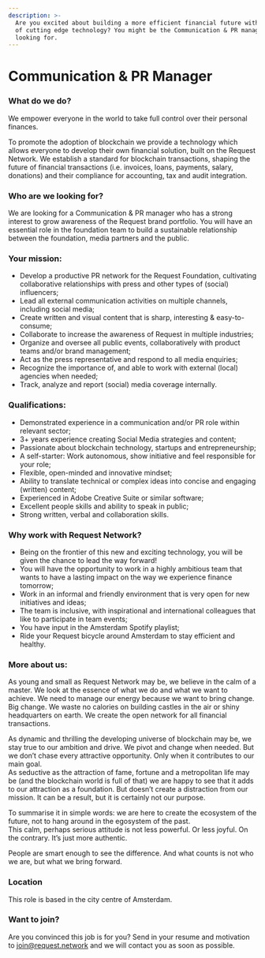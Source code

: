 ```yaml
---
description: >-
  Are you excited about building a more efficient financial future with the use
  of cutting edge technology? You might be the Communication & PR manager we are
  looking for.
---
```


# Communication & PR Manager

### **What do we do?**

We empower everyone in the world to take full control over their personal finances.  
  
To promote the adoption of blockchain we provide a technology which allows everyone to develop their own financial solution, built on the Request Network. We establish a standard for blockchain transactions, shaping the future of financial transactions \(i.e. invoices, loans, payments, salary, donations\) and their compliance for accounting, tax and audit integration.

### **Who are we looking for?**

We are looking for a Communication & PR manager who has a strong interest to grow awareness of the Request brand portfolio. You will have an essential role in the foundation team to build a sustainable relationship between the foundation, media partners and the public.

### **Your mission:**

* Develop a productive PR network for the Request Foundation, cultivating collaborative relationships with press and other types of \(social\) influencers;
* Lead all external communication activities on multiple channels, including social media;
* Create written and visual content that is sharp, interesting & easy-to-consume;
* Collaborate to increase the awareness of Request in multiple industries;
* Organize and oversee all public events, collaboratively with product teams and/or brand management;
* Act as the press representative and respond to all media enquiries;
* Recognize the importance of, and able to work with external \(local\) agencies when needed;
* Track, analyze and report \(social\) media coverage internally.

### **Qualifications:**

* Demonstrated experience in a communication and/or PR role within relevant sector;
* 3+ years experience creating Social Media strategies and content;
* Passionate about blockchain technology, startups and entrepreneurship;
* A self-starter: Work autonomous, show initiative and feel responsible for your role;
* Flexible, open-minded and innovative mindset;
* Ability to translate technical or complex ideas into concise and engaging \(written\) content;
* Experienced in Adobe Creative Suite or similar software;
* Excellent people skills and ability to speak in public;
* Strong written, verbal and collaboration skills.

### **Why work with Request Network?**

* Being on the frontier of this new and exciting technology, you will be given the chance to lead the way forward!
* You will have the opportunity to work in a highly ambitious team that wants to have a lasting impact on the way we experience finance tomorrow;
* Work in an informal and friendly environment that is very open for new initiatives and ideas;
* The team is inclusive, with inspirational and international colleagues that like to participate in team events;
* You have input in the Amsterdam Spotify playlist;
* Ride your Request bicycle around Amsterdam to stay efficient and healthy.

### **More about us:**

As young and small as Request Network may be, we believe in the calm of a master. We look at the essence of what we do and what we want to achieve. We need to manage our energy because we want to bring change. Big change. We waste no calories on building castles in the air or shiny headquarters on earth. We create the open network for all financial transactions.

As dynamic and thrilling the developing universe of blockchain may be, we stay true to our ambition and drive. We pivot and change when needed. But we don’t chase every attractive opportunity. Only when it contributes to our main goal.  
As seductive as the attraction of fame, fortune and a metropolitan life may be \(and the blockchain world is full of that\) we are happy to see that it adds to our attraction as a foundation. But doesn’t create a distraction from our mission. It can be a result, but it is certainly not our purpose.

To summarise it in simple words: we are here to create the ecosystem of the future, not to hang around in the egosystem of the past.  
This calm, perhaps serious attitude is not less powerful. Or less joyful. On the contrary. It’s just more authentic.  
  
People are smart enough to see the difference. And what counts is not who we are, but what we bring forward.

### **Location**

This role is based in the city centre of Amsterdam.

### **Want to join?**

Are you convinced this job is for you? Send in your resume and motivation to [join@request.network](http://join@request.network) and we will contact you as soon as possible.

